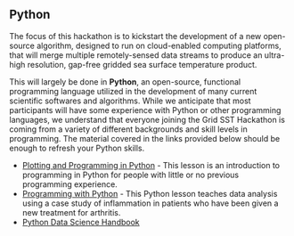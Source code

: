## Python 

The focus of this hackathon is to kickstart the development of a new open-source algorithm, designed to run on cloud-enabled computing platforms, that will merge multiple remotely-sensed data streams to produce an ultra-high resolution, gap-free gridded sea surface temperature product. 

This will largely be done in **Python**, an open-source, functional programming language utilized in the development of many current scientific softwares and algorithms. While we anticipate that most participants will have some experience with Python or other programming languages, we understand that everyone joining the Grid SST Hackathon is coming from a variety of different backgrounds and skill levels in programming. The material covered in the links provided below should be enough to refresh your Python skills. 

- [Plotting and Programming in Python](https://swcarpentry.github.io/python-novice-gapminder/index.html) - This lesson is an introduction to programming in Python for people with little or no previous programming experience.
- [Programming with Python](https://swcarpentry.github.io/python-novice-inflammation/) - This Python lesson teaches data analysis using a case study of inflammation in patients who have been given a new treatment for arthritis.
- [Python Data Science Handbook](https://github.com/jakevdp/PythonDataScienceHandbook)